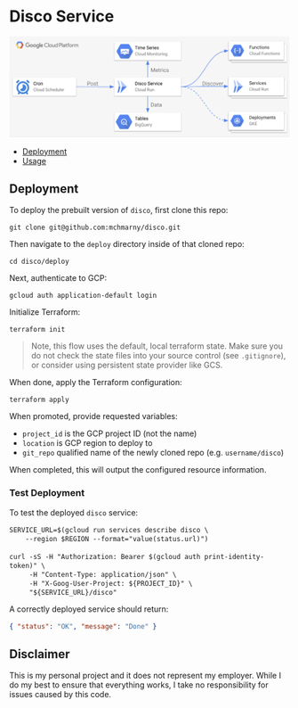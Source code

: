 # Disco Service

![](../docs/img/diagram.png)

* [Deployment](#deployment)
* [Usage](#usage)

## Deployment
  
To deploy the prebuilt version of `disco`, first clone this repo:

```shell
git clone git@github.com:mchmarny/disco.git
```

Then navigate to the `deploy` directory inside of that cloned repo:

```shell
cd disco/deploy
```

Next, authenticate to GCP:

```shell
gcloud auth application-default login
```

Initialize Terraform: 

```shell
terraform init
```

> Note, this flow uses the default, local terraform state. Make sure you do not check the state files into your source control (see `.gitignore`), or consider using persistent state provider like GCS.

When done, apply the Terraform configuration:

```shell
terraform apply
```

When promoted, provide requested variables:

* `project_id` is the GCP project ID (not the name)
* `location` is GCP region to deploy to
* `git_repo` qualified name of the newly cloned repo (e.g. `username/disco`)

When completed, this will output the configured resource information. 

### Test Deployment

To test the deployed `disco` service:

```shell
SERVICE_URL=$(gcloud run services describe disco \
    --region $REGION --format="value(status.url)")

curl -sS -H "Authorization: Bearer $(gcloud auth print-identity-token)" \
     -H "Content-Type: application/json" \
     -H "X-Goog-User-Project: ${PROJECT_ID}" \
     "${SERVICE_URL}/disco"
```

A correctly deployed service should return: 

```json
{ "status": "OK", "message": "Done" }
```

## Disclaimer

This is my personal project and it does not represent my employer. While I do my best to ensure that everything works, I take no responsibility for issues caused by this code.
